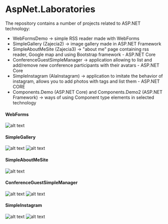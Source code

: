# AspNet.Laboratories

The repository contains a number of projects related to ASP.NET technology:

* WebFormsDemo -> simple RSS reader made with WebForms
* SimpleGallery (Zajecia2) -> image gallery made in ASP.NET Framework
* SimpleAboutMeSite (Zajecia3) -> "about me" page containing rss reader, Google map and using Bootstrap framework - ASP.NET Core
* ConferenceGuestSimpleManager -> application allowing to list and add/remove new conference participants with their avatars - ASP.NET Core
* SimpleInstagram (AlaInstagram) -> application to imitate the behavior of instagram, allows you to add photos with tags and list them - ASP.NET CORE
* Components.Demo (ASP.NET Core) and Components.Demo2 (ASP.NET Framework) -> ways of using Component type elements in selected technology

#### WebForms

![alt text](https://github.com/Korag/DocumentationImages/blob/master/AspNet.Laboratories/AspNet.Laboratories_1.PNG "WebFormsDemo")

#### SimpleGallery

![alt text](https://github.com/Korag/DocumentationImages/blob/master/AspNet.Laboratories/AspNet.Laboratories_2.PNG "SimpleGallery")
![alt text](https://github.com/Korag/DocumentationImages/blob/master/AspNet.Laboratories/AspNet.Laboratories_3.PNG "SimpleGallery")

#### SimpleAboutMeSite

![alt text](https://github.com/Korag/DocumentationImages/blob/master/AspNet.Laboratories/AspNet.Laboratories_4.png "SimpleAboutMeSite")

#### ConferenceGuestSimpleManager

![alt text](https://github.com/Korag/DocumentationImages/blob/master/AspNet.Laboratories/AspNet.Laboratories_5.png "ConferenceGuestSimpleManager")
![alt text](https://github.com/Korag/DocumentationImages/blob/master/AspNet.Laboratories/AspNet.Laboratories_6.png "ConferenceGuestSimpleManager")

#### SimpleInstagram

![alt text](https://github.com/Korag/DocumentationImages/blob/master/AspNet.Laboratories/AspNet.Laboratories_7.PNG "SimpleInstagram")
![alt text](https://github.com/Korag/DocumentationImages/blob/master/AspNet.Laboratories/AspNet.Laboratories_8.PNG "SimpleInstagram")
